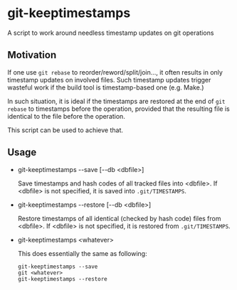 # git-keeptimestamps
A script to work around needless timestamp updates on git operations

## Motivation
If one use `git rebase` to reorder/reword/split/join..., it often
results in only timestamp updates on involved files. Such timestamp
updates trigger wasteful work if the build tool is timestamp-based one
(e.g. Make.)

In such situation, it is ideal if the timestamps are restored at the end
of `git rebase` to timestamps before the operation, provided that the
resulting file is identical to the file before the operation.

This script can be used to achieve that.

## Usage
  - git-keeptimestamps --save [--db \<dbfile>]

    Save timestamps and hash codes of all tracked files into \<dbfile>.
    If \<dbfile> is not specified, it is saved into `.git/TIMESTAMPS`.

  - git-keeptimestamps --restore [--db \<dbfile>]

    Restore timestamps of all identical (checked by hash code) files from \<dbfile>.
    If \<dbfile> is not specified, it is restored from `.git/TIMESTAMPS`.

  - git-keeptimestamps \<whatever>

    This does essentially the same as following:
    ```
    git-keeptimestamps --save
    git <whatever>
    git-keeptimestamps --restore
    ```
